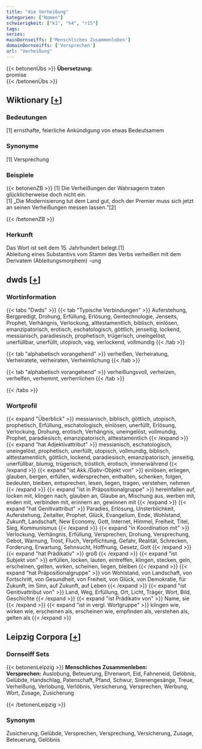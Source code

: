 ```yaml
---
title: "die Verheißung"
kategorien: ["Nomen"]
schwierigkeit: ["k1", "h4", "r15"]
tags:
series:
mainDornseiffs: ['Menschliches Zusammenleben']
domainDornseiffs: ['Versprechen']
url: "Verheißung"
---
```


{{< betonenÜbs >}}
**Übersetzung:**  
promise  
{{< /betonenÜbs >}}

## Wiktionary [[+](https://de.wiktionary.org/wiki/Verheißung)]

### Bedeutungen
[1] ernsthafte, feierliche Ankündigung von etwas Bedeutsamem  

### Synonyme
[1] Versprechung  

### Beispiele
{{< betonenZB >}}
[1] Die Verheißungen der Wahrsagerin traten glücklicherweise doch nicht ein.  
[1] „Die Modernisierung tut dem Land gut, doch der Premier muss sich jetzt an seinen Verheißungen messen lassen.“[2]  

{{< /betonenZB >}}
### Herkunft
Das Wort ist seit dem 15. Jahrhundert belegt.[1]  
Ableitung eines Substantivs vom Stamm des Verbs verheißen mit dem Derivatem (Ableitungsmorphem) -ung  



## dwds [[+](https://www.dwds.de/wb/Verheißung)]

### Wortinformation
{{< tabs "Dwds" >}}
{{< tab "Typische Verbindungen" >}}
Auferstehung, Bergpredigt, Drohung, Erfüllung, Erlösung, Gentechnologie, Jenseits, Prophet, Verhängnis, Verlockung, alttestamentlich, biblisch, einlösen, emanzipatorisch, erotisch, eschatologisch, göttlich, jenseitig, lockend, messianisch, paradiesisch, prophetisch, trügerisch, uneingelöst, unerfüllbar, unerfüllt, utopisch, vag, verlockend, vollmundig
{{< /tab >}}

{{< tab "alphabetisch vorangehend" >}}
verheißen, Verheiratung, Verheiratete, verheiraten, Verheimlichung
{{< /tab >}}

{{< tab "alphabetisch vorangehend" >}}
verheißungsvoll, verheizen, verhelfen, verhemmt, verherrlichen
{{< /tab >}}

{{< /tabs >}}

### Wortprofil
{{< expand "Überblick" >}} messianisch, biblisch, göttlich, utopisch, prophetisch, Erfüllung, eschatologisch, einlösen, unerfüllt, Erlösung, Verlockung, Drohung, erotisch, Verhängnis, uneingelöst, vollmundig, Prophet, paradiesisch, emanzipatorisch, alttestamentlich {{< /expand >}}
{{< expand "hat Adjektivattribut" >}} messianisch, eschatologisch, uneingelöst, prophetisch, unerfüllt, utopisch, vollmundig, biblisch, alttestamentlich, göttlich, lockend, paradiesisch, emanzipatorisch, jenseitig, unerfüllbar, blumig, trügerisch, tröstlich, erotisch, immerwährend {{< /expand >}}
{{< expand "ist Akk./Dativ-Objekt von" >}} einlösen, erliegen, glauben, bergen, erfüllen, widersprechen, enthalten, schenken, folgen, bedeuten, bleiben, entsprechen, lesen, liegen, tragen, verstehen, nehmen {{< /expand >}}
{{< expand "ist in Präpositionalgruppe" >}} hereinfallen auf, locken mit, klingen nach, glauben an, Glaube an, Mischung aus, werben mit, enden mit, verbinden mit, erinnern an, gewinnen mit {{< /expand >}}
{{< expand "hat Genitivattribut" >}} Paradies, Erlösung, Unsterblichkeit, Auferstehung, Zeitalter, Prophet, Glück, Evangelium, Ende, Wohlstand, Zukunft, Landschaft, New Economy, Gott, Internet, Himmel, Freiheit, Titel, Sieg, Kommunismus {{< /expand >}}
{{< expand "in Koordination mit" >}} Verlockung, Verhängnis, Erfüllung, Versprechen, Drohung, Versprechung, Gebot, Warnung, Trost, Fluch, Verpflichtung, Gefahr, Realität, Schrecken, Forderung, Erwartung, Sehnsucht, Hoffnung, Gesetz, Gott {{< /expand >}}
{{< expand "hat Prädikativ" >}} groß {{< /expand >}}
{{< expand "ist Subjekt von" >}} erfüllen, locken, lauten, eintreffen, klingen, stecken, geln, erscheinen, gelten, wirken, scheinen, liegen, bleiben {{< /expand >}}
{{< expand "hat Präpositionalgruppe" >}} von Wohlstand, von Landschaft, von Fortschritt, von Gesundheit, von Freiheit, von Glück, von Demokratie, für Zukunft, im Sinn, auf Zukunft, auf Leben {{< /expand >}}
{{< expand "ist Genitivattribut von" >}} Land, Weg, Erfüllung, Ort, Licht, Träger, Wort, Bild, Geschichte {{< /expand >}}
{{< expand "ist Prädikativ von" >}} Name, sie {{< /expand >}}
{{< expand "ist in vergl. Wortgruppe" >}} klingen wie, wirken wie, erscheinen als, erscheinen wie, empfinden als, verstehen als, gelten als {{< /expand >}}

## Leipzig Corpora [[+](https://corpora.uni-leipzig.de/en/res?word=Verheißung&corpusId=deu_newscrawl-public_2018)]

### Dornseiff Sets
{{< betonenLeipzig >}}
**Menschliches Zusammenleben:**  
**Versprechen:** Auslobung, Beteuerung, Ehrenwort, Eid, Fahneneid, Gelöbnis, Gelübde, Handschlag, Patenschaft, Pfand, Schwur, Sirenengesänge, Treue, Verheißung, Verlobung, Verlöbnis, Versicherung, Versprechen, Werbung, Wort, Zusage, Zusicherung  

{{< /betonenLeipzig >}}

### Synonym
Zusicherung, Gelübde, Versprechen, Versprechung, Versicherung, Zusage, Beteuerung, Gelöbnis

